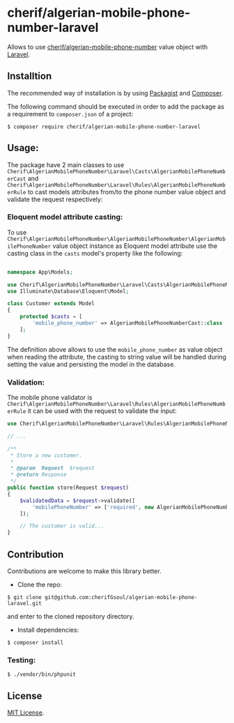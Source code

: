 # cherif/algerian-mobile-phone-number-laravel

Allows to use [cherif/algerian-mobile-phone-number](https://github.com/cherifGsoul/php-algerian-mobile-phone-number) value object with [Laravel](https://laravel.com/).


## Installtion
The recommended way of installation is by using [Packagist](https://packagist.org/packages/cherif/algerian-mobile-phone-number-laravel) and [Composer](http://getcomposer.org/).

The following command should be executed in order to add the package as a requirement to `composer.json` of a project:

```shell
$ composer require cherif/algerian-mobile-phone-number-laravel
```

## Usage:

The package have 2 main classes to use `Cherif\AlgerianMobilePhoneNumber\Laravel\Casts\AlgerianMobilePhoneNumberCast` and `Cherif\AlgerianMobilePhoneNumber\Laravel\Rules\AlgerianMobilePhoneNumberRule` to cast models attributes from/to the phone number value object and validate the request respectively:

### Eloquent model attribute casting:

To use `Cherif\AlgerianMobilePhoneNumber\AlgerianMobilePhoneNumber\AlgerianMobilePhoneNumber` value object instance as Eloquent model attribute use the casting class in the `casts` model's property like the following:

```php

namespace App\Models;

use Cherif\AlgerianMobilePhoneNumber\Laravel\Casts\AlgerianMobilePhoneNumberCast;
use Illuminate\Database\Eloquent\Model;

class Customer extends Model
{
    protected $casts = [
        'mobile_phone_number' => AlgerianMobilePhoneNumberCast::class
    ];
}
```

The definition above allows to use the `mobile_phone_number` as value object when reading the attribute, the casting to string value will be handled during setting the value and persisting the model in the database.

### Validation:

The mobile phone validator is `Cherif\AlgerianMobilePhoneNumber\Laravel\Rules\AlgerianMobilePhoneNumberRule` it can be used with the request to validate the input:

```php
use Cherif\AlgerianMobilePhoneNumber\Laravel\Rules\AlgerianMobilePhoneNumberRule;

// ... 

/**
 * Store a new customer.
 *
 * @param  Request  $request
 * @return Response
 */
public function store(Request $request)
{
    $validatedData = $request->validate([
        'mobilePhoneNumber' => ['required', new AlgerianMobilePhoneNumberRule],
    ]);

    // The customer is valid...
}
```

## Contribution
Contributions are welcome to make this library better.

- Clone the repo:

```shell
$ git clone git@github.com:cherifGsoul/algerian-mobile-phone-laravel.git
```

and enter to the cloned repository directory.

- Install dependencies:

```shell
$ composer install
```

### Testing:

```shell
$ ./vendor/bin/phpunit
```

## License

[MIT License](LICENSE).
